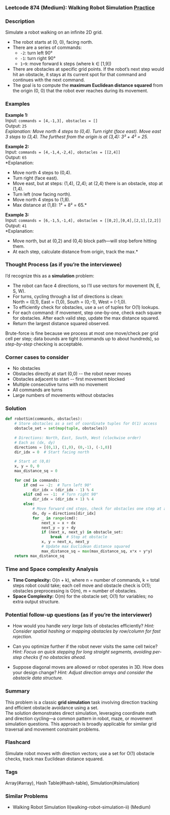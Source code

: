 ### Leetcode 874 (Medium): Walking Robot Simulation [Practice](https://leetcode.com/problems/walking-robot-simulation)

### Description  
Simulate a robot walking on an infinite 2D grid.  
- The robot starts at (0, 0), facing north.
- There are a series of commands:
  - `-2`: turn left 90°
  - `-1`: turn right 90°
  - `1`–`9`: move forward k steps (where k ∈ [1,9])
- There are obstacles at specific grid points. If the robot’s next step would hit an obstacle, it stays at its current spot for that command and continues with the next command.
- The goal is to compute the **maximum Euclidean distance squared** from the origin (0, 0) that the robot ever reaches during its movement.

### Examples  

**Example 1:**  
Input: `commands = [4,-1,3], obstacles = []`  
Output: `25`  
*Explanation: Move north 4 steps to (0,4). Turn right (face east). Move east 3 steps to (3,4). The furthest from the origin is at (3,4): 3² + 4² = 25.*

**Example 2:**  
Input: `commands = [4,-1,4,-2,4], obstacles = [[2,4]]`  
Output: `65`  
*Explanation:  
- Move north 4 steps to (0,4).  
- Turn right (face east).
- Move east, but at steps: (1,4), (2,4); at (2,4) there is an obstacle, stop at (1,4). 
- Turn left (now facing north).
- Move north 4 steps to (1,8).
- Max distance at (1,8): 1² + 8² = 65.*

**Example 3:**  
Input: `commands = [6,-1,5,-1,4], obstacles = [[0,2],[0,4],[2,1],[2,2]]`  
Output: `41`  
*Explanation:  
- Move north, but at (0,2) and (0,4) block path—will stop before hitting them.
- At each step, calculate distance from origin, track the max.*

### Thought Process (as if you’re the interviewee)  
I’d recognize this as a **simulation** problem:
- The robot can face 4 directions, so I’ll use vectors for movement (N, E, S, W).
- For turns, cycling through a list of directions is clean:  
  North = (0,1), East = (1,0), South = (0,-1), West = (-1,0).
- To efficiently check for obstacles, use a `set` of tuples for O(1) lookups.
- For each command: if movement, step one-by-one, check each square for obstacles. After each valid step, update the max distance squared.
- Return the largest distance squared observed.

Brute-force is fine because we process at most one move/check per grid cell per step; data bounds are tight (commands up to about hundreds), so *step-by-step* checking is acceptable.

### Corner cases to consider  
- No obstacles
- Obstacles directly at start (0,0) -- the robot never moves
- Obstacles adjacent to start -- first movement blocked
- Multiple consecutive turns with no movement
- All commands are turns
- Large numbers of movements without obstacles

### Solution

```python
def robotSim(commands, obstacles):
    # Store obstacles as a set of coordinate tuples for O(1) access
    obstacle_set = set(map(tuple, obstacles))
    
    # Directions: North, East, South, West (clockwise order)
    # Each as (dx, dy)
    directions = [(0,1), (1,0), (0,-1), (-1,0)]
    dir_idx = 0  # Start facing north
    
    # Start at (0,0)
    x, y = 0, 0
    max_distance_sq = 0
    
    for cmd in commands:
        if cmd == -2:  # Turn left 90°
            dir_idx = (dir_idx - 1) % 4
        elif cmd == -1:  # Turn right 90°
            dir_idx = (dir_idx + 1) % 4
        else:
            # Move forward cmd steps, check for obstacles one step at a time
            dx, dy = directions[dir_idx]
            for _ in range(cmd):
                next_x = x + dx
                next_y = y + dy
                if (next_x, next_y) in obstacle_set:
                    break  # Stop at obstacle
                x, y = next_x, next_y
                # Update max Euclidean distance squared
                max_distance_sq = max(max_distance_sq, x*x + y*y)
    return max_distance_sq
```

### Time and Space complexity Analysis  

- **Time Complexity:** O(n + k), where n = number of commands, k = total steps robot could take; each cell move and obstacle check is O(1); obstacles preprocessing is O(m), m = number of obstacles.
- **Space Complexity:** O(m) for the obstacle set; O(1) for variables; no extra output structure.

### Potential follow-up questions (as if you’re the interviewer)  

- How would you handle *very large* lists of obstacles efficiently?
  *Hint: Consider spatial hashing or mapping obstacles by row/column for fast rejection.*

- Can you optimize further if the robot never visits the same cell twice?
  *Hint: Focus on quick stepping for long straight segments, avoiding per-step checks if no obstacles ahead.*

- Suppose diagonal moves are allowed or robot operates in 3D. How does your design change?
  *Hint: Adjust direction arrays and consider the obstacle data structure.*

### Summary
This problem is a classic **grid simulation** task involving direction tracking and efficient obstacle avoidance using a set.  
The solution demonstrates direct simulation, leveraging coordinate math and direction cycling—a common pattern in robot, maze, or movement simulation questions. This approach is broadly applicable for similar grid traversal and movement constraint problems.


### Flashcard
Simulate robot moves with direction vectors; use a set for O(1) obstacle checks, track max Euclidean distance squared.

### Tags
Array(#array), Hash Table(#hash-table), Simulation(#simulation)

### Similar Problems
- Walking Robot Simulation II(walking-robot-simulation-ii) (Medium)